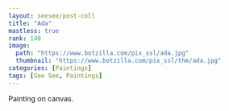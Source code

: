 ```yaml
---
layout: seesee/post-coll
title: "Ada"
mastless: true
rank: 140
image:
  path: "https://www.botzilla.com/pix_ssl/ada.jpg"
  thumbnail: "https://www.botzilla.com/pix_ssl/thm/ada.jpg"
categories: [Paintings]
tags: [See See, Paintings]
---
```


Painting on canvas.



